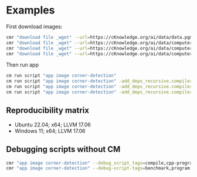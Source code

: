 # Examples

First download images:

```bash
cmr "download file _wget" --url=https://cKnowledge.org/ai/data/data.pgm --ssl-verify=no --md5sum=0af279e557a8de252d7ff0751a999379
cmr "download file _wget" --url=https://cKnowledge.org/ai/data/computer_mouse.jpg --ssl-verify=no --md5sum=45ae5c940233892c2f860efdf0b66e7e
cmr "download file _wget" --url=https://cKnowledge.org/ai/data/computer_mouse2.jpg --ssl-verify=no --md5sum=e7e2050b41e0b85cedca3ca87ab55390
cmr "download file _wget" --url=https://cKnowledge.org/ai/data/computer_mouse2.pgm --ssl-verify=no --md5sum=a4e48556d3eb09402bfc98e375b41311
```

Then run app

```bash
cm run script "app image corner-detection"
cm run script "app image corner-detection" -add_deps_recursive.compiler.tags=llvm
cm run script "app image corner-detection" -add_deps_recursive.compiler.tags=gcc
cm run script "app image corner-detection" -add_deps_recursive.compiler.tags=llvm --add_deps_recursive.compiler.version_min=11.0.0 --add_deps_recursive.compiler.version_max=13.0.0
```

## Reproducibility matrix

* Ubuntu 22.04; x64; LLVM 17.06
* Windows 11; x64; LLVM 17.06

## Debugging scripts without CM

```bash
cmr "app image corner-detection" --debug_script_tags=compile,cpp-program
cmr "app image corner-detection" --debug-script-tags=benchmark,program
```

